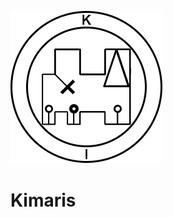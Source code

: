 ![Kimaris Logo](https://github.com/felipeboffnunes/Kimaris/blob/master/images/logo.png?raw=true)
# Kimaris
